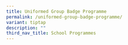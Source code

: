 ```yaml
---
title: Uniformed Group Badge Programme
permalink: /uniformed-group-badge-programme/
variant: tiptap
description: ""
third_nav_title: School Programmes
---
```

